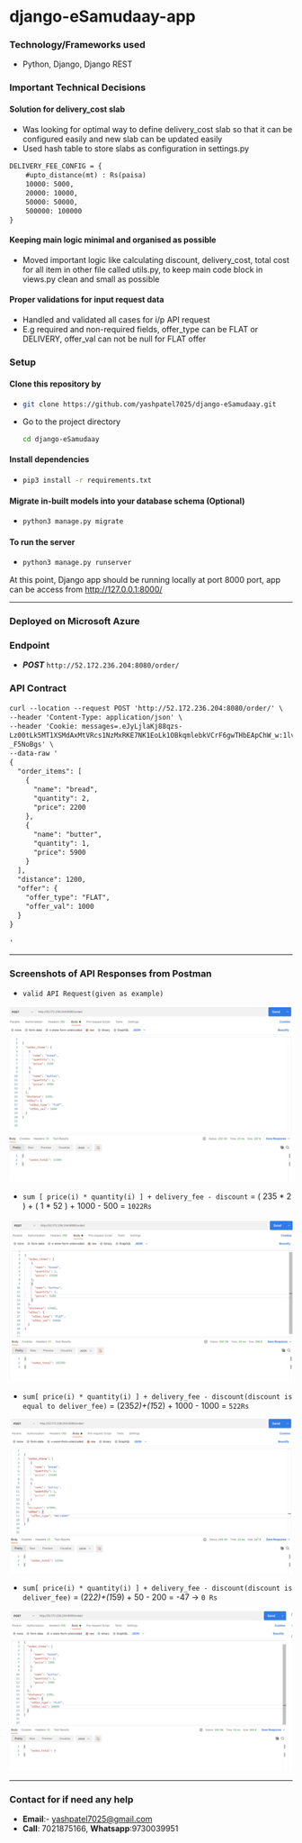 # django-eSamudaay-app

### Technology/Frameworks used

- Python, Django, Django REST

### Important Technical Decisions 

#### Solution for delivery_cost slab

-  Was looking for optimal way to define delivery_cost slab so that it can be configured easily and new slab can be updated easily
-  Used hash table to store slabs as configuration in settings.py 
```
DELIVERY_FEE_CONFIG = {
    #upto_distance(mt) : Rs(paisa)
    10000: 5000,
    20000: 10000,
    50000: 50000,
    500000: 100000
}
```

#### Keeping main logic minimal and organised as possible

- Moved important logic like calculating discount, delivery_cost, total cost for all item in other file called utils.py, to keep main code block in views.py clean and small as possible

#### Proper validations for input request data

- Handled and validated all cases for i/p API request 
- E.g required and non-required fields, offer_type can be FLAT or DELIVERY, offer_val can not be null for FLAT offer

### Setup

#### Clone this repository by 

- ```bash
  git clone https://github.com/yashpatel7025/django-eSamudaay.git
  ```
  
- Go to the project directory
  ```bash
  cd django-eSamudaay
  ```
  
 #### Install dependencies
-   ```bash
    pip3 install -r requirements.txt
    ```
#### Migrate in-built models into your database schema (Optional)
-   ```bash
    python3 manage.py migrate
    ```
 #### To run the server
-   ```bash
    python3 manage.py runserver
    ```

 At this point, Django app should be running locally at port 8000 port, app can be access from http://127.0.0.1:8000/
- -------------------------------------------------------------------------

### Deployed on Microsoft Azure

### Endpoint

- ***POST*** ```http://52.172.236.204:8080/order/```

### API Contract

```
curl --location --request POST 'http://52.172.236.204:8080/order/' \
--header 'Content-Type: application/json' \
--header 'Cookie: messages=.eJyLjlaKj88qzs-Lz00tLk5MT1XSMdAxMtVRcs1NzMxRKE7NK1EoLk1OBkqmlebkVCrF6gwTHbEApChW_w:1lvLtB:qtNlgoJpWMOaGhHwdGWN7U9nZ0lJ7EVXpa-_F5NoBgs' \
--data-raw '
{
  "order_items": [
    {
      "name": "bread",
      "quantity": 2,
      "price": 2200
    },
    {
      "name": "butter",
      "quantity": 1,
      "price": 5900
    }
  ],
  "distance": 1200,
  "offer": {
    "offer_type": "FLAT",
    "offer_val": 1000
  }
}

'
```
- --------------------------------------------------------------------------
### Screenshots of API Responses from Postman

-  ```valid API Request(given as example)```

<img src="./demo_images/1.png" >

- ```sum [ price(i) * quantity(i) ] + delivery_fee - discount``` = ( 235 * 2 ) + ( 1 * 52 ) + 1000 - 500 =  ```1022Rs```

<img src="./demo_images/2.png">

- ```sum[ price(i) * quantity(i) ] + delivery_fee - discount(discount is equal to deliver_fee)``` = (235*2)+(1*52) + 1000 - 1000 = ```522Rs```

<img src="./demo_images/3.png">

- ```sum[ price(i) * quantity(i) ] + delivery_fee - discount(discount is deliver_fee)``` = (22*2)+(1*59) + 50 - 200 = -47 -> ```0 Rs```

<img src="./demo_images/4.png">

- --------------------------------------------------------------------------

### Contact for if need any help

- **Email**:- yashpatel7025@gmail.com
- **Call**: 7021875166, **Whatsapp**:9730039951

